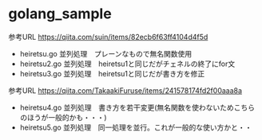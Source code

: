 # golang_sample

参考URL https://qiita.com/suin/items/82ecb6f63ff4104d4f5d
- heiretsu.go 並列処理　プレーンなもので無名関数使用
- heiretsu2.go 並列処理　heiretsu1と同じだがチェネルの終了にfor文
- heiretsu3.go 並列処理　heiretsu1と同じだが書き方を修正

参考URL https://qiita.com/TakaakiFuruse/items/241578174fd2f00aaa8a
- heiretsu4.go 並列処理　書き方を若干変更(無名関数を使わないためこちらのほうが一般的かも・・・)
- heiretsu5.go 並列処理　同一処理を並行。これが一般的な使い方かと・・
